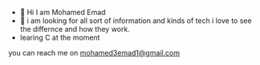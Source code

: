 - 👋 Hi I am Mohamed Emad
- 👀 i am looking for all sort of information and kinds of tech i love to see the differnce and how they work.
- learing C at the moment


you can reach me on mohamed3emad1@gmail.com

